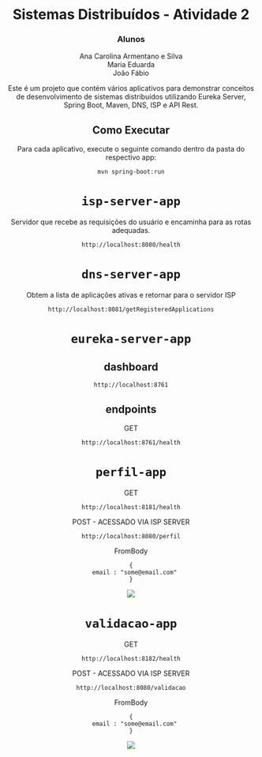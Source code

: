 <div align="center"> 
 
# Sistemas Distribuídos - Atividade 2

### Alunos
Ana Carolina Armentano e Silva<br>
Maria Eduarda<br>
João Fábio 

Este é um projeto que contém vários aplicativos para demonstrar conceitos de desenvolvimento de sistemas distribuídos utilizando Eureka Server, Spring Boot, Maven, DNS, ISP e API Rest.

## Como Executar

Para cada aplicativo, execute o seguinte comando dentro da pasta do respectivo app:

```
mvn spring-boot:run
```

# `isp-server-app`

Servidor que recebe as requisições do usuário e encaminha para as rotas adequadas. 

```
http://localhost:8080/health
```

# `dns-server-app`

Obtem a lista de aplicações ativas e retornar para o servidor ISP

```
http://localhost:8081/getRegisteredApplications
```

# `eureka-server-app`

## dashboard 

```
http://localhost:8761
```

## endpoints

GET
```
http://localhost:8761/health
```

# `perfil-app`

GET 
```
http://localhost:8181/health
```

POST - ACESSADO VIA ISP SERVER
```
http://localhost:8080/perfil
```
FromBody
```
{
  email : "some@email.com"
}
```

<img src="https://github.com/MariaP-Ramalho/SDAtividade2/assets/88147887/e825c329-92c2-43e9-9c17-b4a1e54fd8d4"></img>


# `validacao-app`

GET
```
http://localhost:8182/health
```

POST - ACESSADO VIA ISP SERVER
```
http://localhost:8080/validacao
```
FromBody
```
{
  email : "some@email.com"
}
```

<img src="https://github.com/MariaP-Ramalho/SDAtividade2/assets/88147887/a6986a62-c59f-4e17-bd02-6d7bc60ea6b9"></img>

</div>
